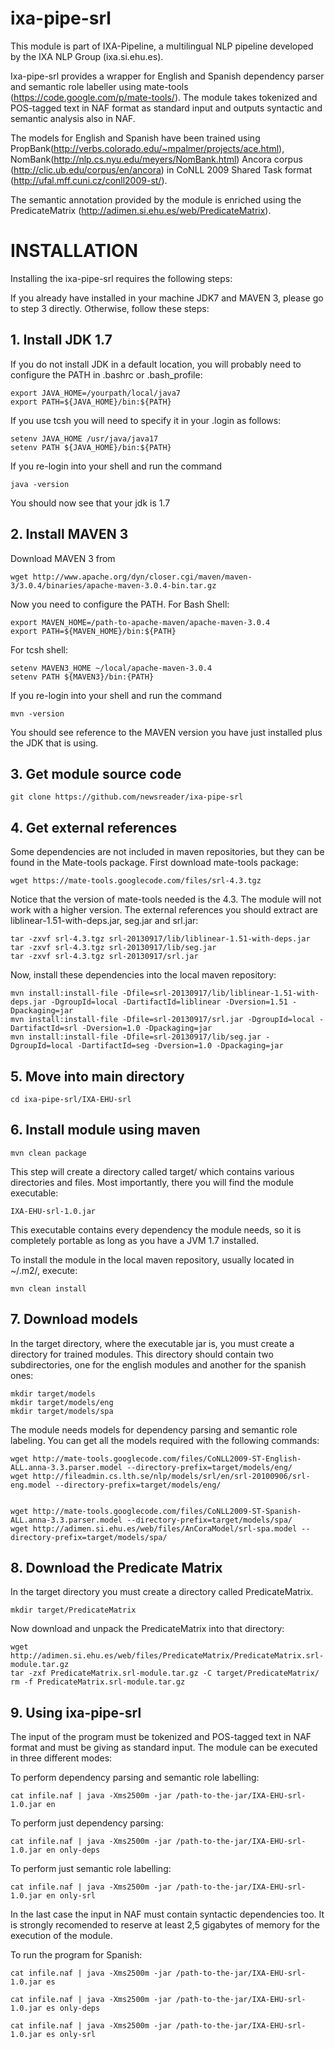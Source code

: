 ixa-pipe-srl
============

This module is part of IXA-Pipeline, a multilingual NLP pipeline developed by the IXA NLP Group (ixa.si.ehu.es).

Ixa-pipe-srl provides a wrapper for English and Spanish dependency parser and semantic role labeller using mate-tools (https://code.google.com/p/mate-tools/). The module takes tokenized and POS-tagged text in NAF format as standard input and outputs syntactic and semantic analysis also in NAF.

The models for English and Spanish have been trained using PropBank(http://verbs.colorado.edu/~mpalmer/projects/ace.html), NomBank(http://nlp.cs.nyu.edu/meyers/NomBank.html) Ancora corpus (http://clic.ub.edu/corpus/en/ancora) in CoNLL 2009 Shared Task format (http://ufal.mff.cuni.cz/conll2009-st/).

The semantic annotation provided by the module is enriched using the PredicateMatrix (http://adimen.si.ehu.es/web/PredicateMatrix).


# INSTALLATION

Installing the ixa-pipe-srl requires the following steps:

If you already have installed in your machine JDK7 and MAVEN 3, please go to step 3 directly. Otherwise, follow these steps:

## 1. Install JDK 1.7

If you do not install JDK in a default location, you will probably need to configure the PATH in .bashrc or .bash_profile:

    export JAVA_HOME=/yourpath/local/java7
    export PATH=${JAVA_HOME}/bin:${PATH}

If you use tcsh you will need to specify it in your .login as follows:

    setenv JAVA_HOME /usr/java/java17
    setenv PATH ${JAVA_HOME}/bin:${PATH}

If you re-login into your shell and run the command

    java -version

You should now see that your jdk is 1.7
    

## 2. Install MAVEN 3

Download MAVEN 3 from

    wget http://www.apache.org/dyn/closer.cgi/maven/maven-3/3.0.4/binaries/apache-maven-3.0.4-bin.tar.gz

Now you need to configure the PATH. For Bash Shell:

    export MAVEN_HOME=/path-to-apache-maven/apache-maven-3.0.4
    export PATH=${MAVEN_HOME}/bin:${PATH}

For tcsh shell:

    setenv MAVEN3_HOME ~/local/apache-maven-3.0.4
    setenv PATH ${MAVEN3}/bin:{PATH}

If you re-login into your shell and run the command

    mvn -version

You should see reference to the MAVEN version you have just installed plus the JDK that is using.

## 3. Get module source code

    git clone https://github.com/newsreader/ixa-pipe-srl
    
## 4. Get external references

Some dependencies are not included in maven repositories, but they can be found in the Mate-tools package. First download mate-tools package:

    wget https://mate-tools.googlecode.com/files/srl-4.3.tgz

Notice that the version of mate-tools needed is the 4.3. The module will not work with a higher version. The external references you should extract are liblinear-1.51-with-deps.jar, seg.jar and srl.jar:

    tar -zxvf srl-4.3.tgz srl-20130917/lib/liblinear-1.51-with-deps.jar
    tar -zxvf srl-4.3.tgz srl-20130917/lib/seg.jar
    tar -zxvf srl-4.3.tgz srl-20130917/srl.jar
    
Now, install these dependencies into the local maven repository:

    mvn install:install-file -Dfile=srl-20130917/lib/liblinear-1.51-with-deps.jar -DgroupId=local -DartifactId=liblinear -Dversion=1.51 -Dpackaging=jar
    mvn install:install-file -Dfile=srl-20130917/srl.jar -DgroupId=local -DartifactId=srl -Dversion=1.0 -Dpackaging=jar
    mvn install:install-file -Dfile=srl-20130917/lib/seg.jar -DgroupId=local -DartifactId=seg -Dversion=1.0 -Dpackaging=jar

## 5. Move into main directory

    cd ixa-pipe-srl/IXA-EHU-srl

## 6. Install module using maven

    mvn clean package

This step will create a directory called target/ which contains various directories and files. Most importantly, there you will find the module executable:

    IXA-EHU-srl-1.0.jar

This executable contains every dependency the module needs, so it is completely portable as long as you have a JVM 1.7 installed.

To install the module in the local maven repository, usually located in ~/.m2/, execute:

    mvn clean install


## 7. Download models

In the target directory, where the executable jar is, you must create a directory for trained modules. This directory should contain two subdirectories, one for the english modules and another for the spanish ones:

    mkdir target/models
    mkdir target/models/eng
    mkdir target/models/spa

The module needs models for dependency parsing and semantic role labeling. You can get all the models required with the following commands:

    wget http://mate-tools.googlecode.com/files/CoNLL2009-ST-English-ALL.anna-3.3.parser.model --directory-prefix=target/models/eng/
    wget http://fileadmin.cs.lth.se/nlp/models/srl/en/srl-20100906/srl-eng.model --directory-prefix=target/models/eng/


    wget http://mate-tools.googlecode.com/files/CoNLL2009-ST-Spanish-ALL.anna-3.3.parser.model --directory-prefix=target/models/spa/
    wget http://adimen.si.ehu.es/web/files/AnCoraModel/srl-spa.model --directory-prefix=target/models/spa/
    
    
## 8. Download the Predicate Matrix

In the target directory you must create a directory called PredicateMatrix.

    mkdir target/PredicateMatrix
    
Now download and unpack the PredicateMatrix into that directory:

    wget http://adimen.si.ehu.es/web/files/PredicateMatrix/PredicateMatrix.srl-module.tar.gz
    tar -zxf PredicateMatrix.srl-module.tar.gz -C target/PredicateMatrix/
    rm -f PredicateMatrix.srl-module.tar.gz
    
## 9. Using ixa-pipe-srl

The input of the program must be tokenized and POS-tagged text in NAF format and must be giving as standard input. The module can be executed in three different modes:

To perform dependency parsing and semantic role labelling:

    cat infile.naf | java -Xms2500m -jar /path-to-the-jar/IXA-EHU-srl-1.0.jar en

To perform just dependency parsing:

    cat infile.naf | java -Xms2500m -jar /path-to-the-jar/IXA-EHU-srl-1.0.jar en only-deps
    
To perform just semantic role labelling:

    cat infile.naf | java -Xms2500m -jar /path-to-the-jar/IXA-EHU-srl-1.0.jar en only-srl

In the last case the input in NAF must contain syntactic dependencies too. It is strongly recomended to reserve at least 2,5 gigabytes of memory for the execution of the module.

To run the program for Spanish:

    cat infile.naf | java -Xms2500m -jar /path-to-the-jar/IXA-EHU-srl-1.0.jar es
    
    cat infile.naf | java -Xms2500m -jar /path-to-the-jar/IXA-EHU-srl-1.0.jar es only-deps
    
    cat infile.naf | java -Xms2500m -jar /path-to-the-jar/IXA-EHU-srl-1.0.jar es only-srl
